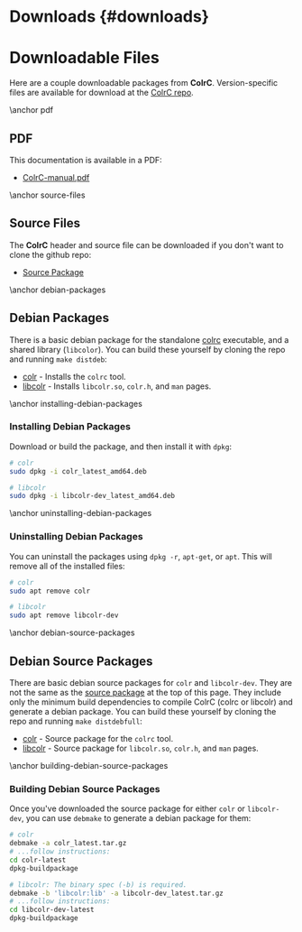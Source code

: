 # Downloads {#downloads}

# Downloadable Files

Here are a couple downloadable packages from **ColrC**. Version-specific files
are available for download at the [ColrC repo](https://github.com/welbornprod/colrc/tree/dev/dist).

\anchor pdf
## PDF
This documentation is available in a PDF:
- [ColrC-manual.pdf](https://welbornprod.com/colrc/ColrC-manual.pdf)

\anchor source-files
## Source Files
The **ColrC** header and source file can be downloaded if you don't want to
clone the github repo:
- [Source Package](https://welbornprod.com/colrc/dist/colrc-latest.tar.gz)

\anchor debian-packages
## Debian Packages
There is a basic debian package for the standalone [colrc](https://welbornprod.com/colrc/tool.html)
executable, and a shared library (`libcolor`). You can build these yourself
by cloning the repo and running `make distdeb`:
- [colr](https://welbornprod.com/colrc/dist/colr_latest_amd64.deb) - Installs the `colrc` tool.
- [libcolr](https://welbornprod.com/colrc/dist/libcolr-dev_latest_amd64.deb) - Installs `libcolr.so`, `colr.h`, and `man` pages.

\anchor installing-debian-packages
### Installing Debian Packages
Download or build the package, and then install it with `dpkg`:
```bash
# colr
sudo dpkg -i colr_latest_amd64.deb

# libcolr
sudo dpkg -i libcolr-dev_latest_amd64.deb
```

\anchor uninstalling-debian-packages
### Uninstalling Debian Packages
You can uninstall the packages using `dpkg -r`, `apt-get`, or `apt`.
This will remove all of the installed files:
```bash
# colr
sudo apt remove colr

# libcolr
sudo apt remove libcolr-dev
```

\anchor debian-source-packages
## Debian Source Packages
There are basic debian source packages for `colr` and `libcolr-dev`. They are
not the same as the [source package](#source-files) at the top of this page.
They include only the minimum build dependencies to compile ColrC (colrc or libcolr)
and generate a debian package. You can build these yourself by cloning the
repo and running `make distdebfull`:
- [colr](https://welbornprod.com/colrc/dist/colr_latest.tar.gz) - Source package for the `colrc` tool.
- [libcolr](https://welbornprod.com/colrc/dist/libcolr-dev_latest.tar.gz) - Source package for `libcolr.so`, `colr.h`, and `man` pages.

\anchor building-debian-source-packages
### Building Debian Source Packages
Once you've downloaded the source package for either `colr` or `libcolr-dev`,
you can use `debmake` to generate a debian package for them:
```bash
# colr
debmake -a colr_latest.tar.gz
# ...follow instructions:
cd colr-latest
dpkg-buildpackage

# libcolr: The binary spec (-b) is required.
debmake -b 'libcolr:lib' -a libcolr-dev_latest.tar.gz
# ...follow instructions:
cd libcolr-dev-latest
dpkg-buildpackage
```
